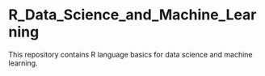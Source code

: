 # R_Data_Science_and_Machine_Learning
This repository contains R language basics for data science and machine learning.
